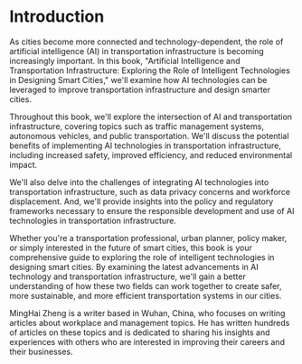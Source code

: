# Introduction

As cities become more connected and technology-dependent, the role of artificial intelligence (AI) in transportation infrastructure is becoming increasingly important. In this book, "Artificial Intelligence and Transportation Infrastructure: Exploring the Role of Intelligent Technologies in Designing Smart Cities," we'll examine how AI technologies can be leveraged to improve transportation infrastructure and design smarter cities.

Throughout this book, we'll explore the intersection of AI and transportation infrastructure, covering topics such as traffic management systems, autonomous vehicles, and public transportation. We'll discuss the potential benefits of implementing AI technologies in transportation infrastructure, including increased safety, improved efficiency, and reduced environmental impact.

We'll also delve into the challenges of integrating AI technologies into transportation infrastructure, such as data privacy concerns and workforce displacement. And, we'll provide insights into the policy and regulatory frameworks necessary to ensure the responsible development and use of AI technologies in transportation infrastructure.

Whether you're a transportation professional, urban planner, policy maker, or simply interested in the future of smart cities, this book is your comprehensive guide to exploring the role of intelligent technologies in designing smart cities. By examining the latest advancements in AI technology and transportation infrastructure, we'll gain a better understanding of how these two fields can work together to create safer, more sustainable, and more efficient transportation systems in our cities.

MingHai Zheng is a writer based in Wuhan, China, who focuses on writing articles about workplace and management topics. He has written hundreds of articles on these topics and is dedicated to sharing his insights and experiences with others who are interested in improving their careers and their businesses.
